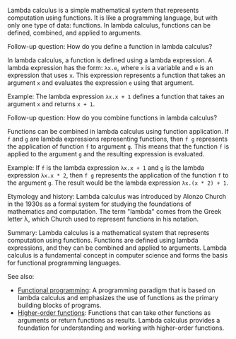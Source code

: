 Lambda calculus is a simple mathematical system that represents computation
using functions. It is like a programming language, but with only one type of
data: functions. In lambda calculus, functions can be defined, combined, and
applied to arguments.

Follow-up question: How do you define a function in lambda calculus?

In lambda calculus, a function is defined using a lambda expression. A lambda
expression has the form: `λx.e`, where `x` is a variable and `e` is an
expression that uses `x`. This expression represents a function that takes an
argument `x` and evaluates the expression `e` using that argument.

Example: The lambda expression `λx.x + 1` defines a function that takes an
argument `x` and returns `x + 1`.

Follow-up question: How do you combine functions in lambda calculus?

Functions can be combined in lambda calculus using function application. If `f`
and `g` are lambda expressions representing functions, then `f g` represents
the application of function `f` to argument `g`. This means that the function
`f` is applied to the argument `g` and the resulting expression is evaluated.

Example: If `f` is the lambda expression `λx.x + 1` and `g` is the lambda
expression `λx.x * 2`, then `f g` represents the application of the function `f`
to the argument `g`. The result would be the lambda expression `λx.(x * 2) + 1`.

Etymology and history:
Lambda calculus was introduced by Alonzo Church in the 1930s as a formal system
for studying the foundations of mathematics and computation. The term "lambda"
comes from the Greek letter λ, which Church used to represent functions in his
notation.

Summary:
Lambda calculus is a mathematical system that represents computation using
functions. Functions are defined using lambda expressions, and they can be
combined and applied to arguments. Lambda calculus is a fundamental concept in
computer science and forms the basis for functional programming languages.

See also:
- [Functional programming](?concept=functional+programming&specialist_role=Computer+scientist&target_audience=Software+developer):
  A programming paradigm that is based on lambda calculus and emphasizes the
  use of functions as the primary building blocks of programs.
- [Higher-order functions](?concept=higher-order+functions&specialist_role=Computer+scientist&target_audience=Software+developer):
  Functions that can take other functions as arguments or return functions as
  results. Lambda calculus provides a foundation for understanding and working
  with higher-order functions.